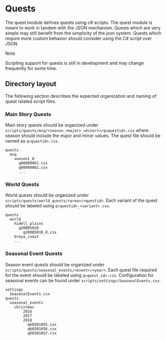# Quests

The quest module defines quests using c# scripts. The quest module is meant to work in tandem with the JSON mechanism.
Quests which are very simple may still benefit from the simplicity of the json system. Quests which require more custom
behavior should consider using the C# script over JSON.

> [!NOTE]
> Scripting support for quests is still in development and may change frequently for some time.

## Directory layout

The following section describes the expected organization and naming of quest related script files.

### Main Story Quests

Main story quests should be organized under `scripts/quests/msq/<season_<major>_<minor>>/q<questid>.csx` where season should include
the major and minor values. The quest file should be named as `q<questid>.csx`.

```plaintext
quests
  msq
    season1_0
      q00000001.csx
      q00000002.csx
      ...
```

### World Quests

World quests should be organized under `scripts/quests/world_quests/<area>/<questid>`. Each variant of the quest should be labeled using `q<questid>_<variant>.csx`.

```plaintext
quests
  world
    hidell_plains
      q20005010
        q20005010_0.csx
    breya_coast
    ...
```

### Seasonal Event Quests

Season event quests should be organized under `scripts/quests/seasonal_events/<event>/<year>`. Each quest file required for the event should be labeled using `q<quest_id>.csx`.
Configuration for seasonal events can be found under `scripts/settings/SeasonalEvents.csx`.

```plaintext
settings
  SeasonalEvents.csx
quests
  seasonal_events
    christmas
        2016
        2017
        2018
          q60301055.csx
          q60301056.csx
          q60301057.csx
```

